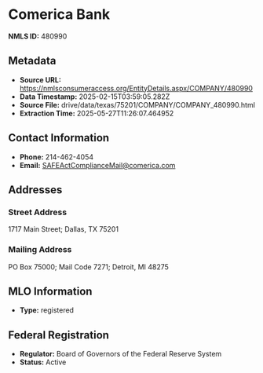 # Comerica Bank

**NMLS ID:** 480990

## Metadata
- **Source URL:** https://nmlsconsumeraccess.org/EntityDetails.aspx/COMPANY/480990
- **Data Timestamp:** 2025-02-15T03:59:05.282Z
- **Source File:** drive/data/texas/75201/COMPANY/COMPANY_480990.html
- **Extraction Time:** 2025-05-27T11:26:07.464952

## Contact Information
- **Phone:** 214-462-4054
- **Email:** SAFEActComplianceMail@comerica.com

## Addresses
### Street Address
1717 Main Street; Dallas, TX 75201

### Mailing Address
PO Box 75000; Mail Code 7271; Detroit, MI 48275

## MLO Information
- **Type:** registered

## Federal Registration
- **Regulator:** Board of Governors of the Federal Reserve System
- **Status:** Active
